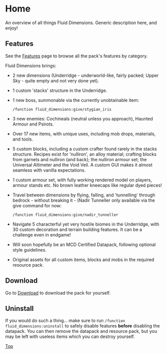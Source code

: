 # Home

An overview of all things Fluid Dimensions. Generic description here, and enjoy!

## Features

See the [Features](/features) page to browse all the pack's features by category.

Fluid Dimensions brings:

- 2 new dimensions (Underridge - underworld-like, fairly packed; Upper Sky - quite empty and not very done yet).
- 1 custom 'stacks' structure in the Underridge.
- 1 new boss, summonable via the currently unobtainable item:

    `/function fluid_dimensions:give/stygian_iris`
- 3 new enemies: Cochineals (neutral unless you approach), Haunted Armour and Psirots.
- Over 17 new items, with unique uses, including mob drops, materials, and tools.
- 5 custom blocks, including a custom crafter found rarely in the stacks structure.
  Recipes exist for 'nulliron', an alloy material; crafting blocks from garnets and nulliron (and back); the nulliron armour set; the Universal Altimeter and the Void Veil. A custom GUI makes it almost seamless with vanilla expectations.
- 1 custom armour set, with fully working rendered model on players, armour stands etc. No brown leather kneecaps like regular dyed pieces!
- Travel between dimensions by flying, falling, and 'tunnelling' through bedrock - without breaking it - (Nadir Tunneller only available via the give command for now:

    `/function fluid_dimensions:give/nadir_tunneller`
- Navigate 5 characterful yet very hostile biomes in the Underridge, with 30 custom decoration and terrain building features. It can be a challenge even in endgame!
- Will soon hopefully be an MCD Certified Datapack, following optional style guidelines.
- Original assets for all custom items, blocks and mobs in the required resource pack.

## Download

Go to [Download](/download) to download the pack for yourself.

## Uninstall

If you would do such a thing... make sure to run `/function fluid_dimensions:uninstall`
to safely disable features __before__ disabling the datapack. You can then remove the datapack
and resource pack, but you may be left with useless items which you can destroy yourself.

[Top](#home)
